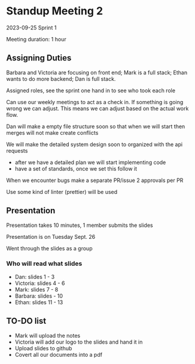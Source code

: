 # Standup Meeting 2

2023-09-25
Sprint 1

Meeting duration: 1 hour

## Assigning Duties

Barbara and Victoria are focusing on front end;
Mark is a full stack;
Ethan wants to do more backend;
Dan is full stack.

Assigned roles, see the sprint one hand in to see who took each role

Can use our weekly meetings to act as a check in. If something is going wrong we can adjust.
This means we can adjust based on the actual work flow.

Dan will make a empty file structure soon so that when we will start then merges will not make create conflicts

We will make the detailed system design soon to organized with the api requests

- after we have a detailed plan we will start implementing code
- have a set of standards, once we set this follow it

When we encounter bugs make a separate PR/issue
2 approvals per PR

Use some kind of linter (prettier) will be used

## Presentation

Presentation takes 10 minutes, 1 member submits the slides

Presentation is on Tuesday Sept. 26

Went through the slides as a group

### Who will read what slides

- Dan: slides 1 - 3
- Victoria: slides 4 - 6
- Mark: slides 7 - 8
- Barbara: slides  - 10
- Ethan: slides 11 - 13

## TO-DO list

- Mark will upload the notes
- Victoria will add our logo to the slides and hand it in
- Upload slides to github
- Covert all our documents into a pdf
